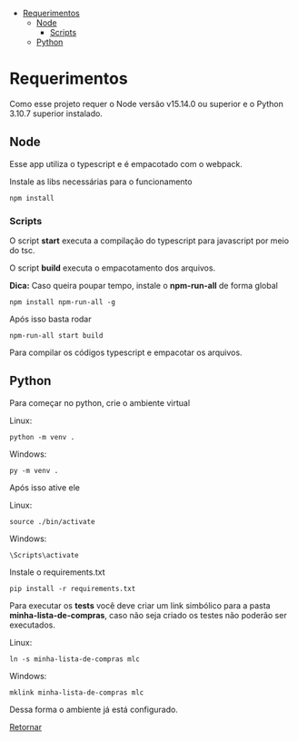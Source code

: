 - [Requerimentos](#requerimentos)
  - [Node](#node)
    - [Scripts](#scripts)
  - [Python](#python)

# Requerimentos

Como esse projeto requer o Node versão v15.14.0 ou superior e o Python 3.10.7 superior instalado.

## Node

Esse app utiliza o typescript e é empacotado com o webpack.

Instale as libs necessárias para o funcionamento

    npm install

### Scripts

O script **start** executa a compilação do typescript para javascript por meio do tsc.

O script **build** executa o empacotamento dos arquivos.

**Dica:** Caso queira poupar tempo, instale o **npm-run-all** de forma global

    npm install npm-run-all -g

Após isso basta rodar

    npm-run-all start build

Para compilar os códigos typescript e empacotar os arquivos.

## Python

Para começar no python, crie o ambiente virtual

Linux:

    python -m venv .

Windows:

    py -m venv .

Após isso ative ele

Linux:

    source ./bin/activate

Windows:

    \Scripts\activate

Instale o requirements.txt

    pip install -r requirements.txt

Para executar os **tests** você deve criar um link simbólico para a pasta 
**minha-lista-de-compras**, caso não seja criado os testes não poderão ser executados.

Linux:

    ln -s minha-lista-de-compras mlc

Windows:

    mklink minha-lista-de-compras mlc

Dessa forma o ambiente já está configurado.

[Retornar](./README.md)